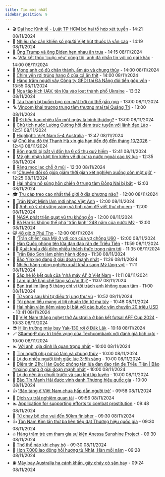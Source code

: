 ```yaml
---
title: Tim mới nhất
sidebar_position: 9
---
```


<!-- vnexpress-tin-moi-nhat:START -->
- 🎬 [Đại học Kinh tế - Luật TP HCM bỏ hai tổ hợp xét tuyển](https://vnexpress.net/dai-hoc-kinh-te-luat-tp-hcm-bo-hai-to-hop-xet-tuyen-4813919.html) - 14:21 08/11/2024
- 🐎 [Nhiều rào cản khiến số người Việt hút thuốc lá vẫn cao](https://vnexpress.net/nhieu-rao-can-khien-so-nguoi-viet-hut-thuoc-la-van-cao-4813909.html) - 14:19 08/11/2024
- 🦍 [Ông Trump và ông Biden hẹn nhau ăn trưa](https://vnexpress.net/ong-trump-va-ong-biden-hen-nhau-an-trua-4813915.html) - 14:15 08/11/2024
- 🏊 [Vừa kết thúc &#39;cuộc yêu&#39; cùng tôi, anh đã nhắn tin với cô gái khác](https://vnexpress.net/vua-ket-thuc-cuoc-yeu-cung-toi-anh-da-nhan-tin-voi-co-gai-khac-4813892.html) - 14:00 08/11/2024
- 🎊 [Mong anh có đủ chân thành, ấm áp và chung thủy](https://vnexpress.net/mong-anh-co-du-chan-thanh-am-ap-va-chung-thuy-4813673.html) - 14:00 08/11/2024
- 🎃 [Chim yến rơi trúng hang ổ của cá ăn thịt](https://vnexpress.net/chim-yen-roi-trung-hang-o-cua-ca-an-thit-4813542.html) - 14:00 08/11/2024
- 🧰 [Hàng trăm người vây Công ty GFDI tại Đà Nẵng đòi tiền góp vốn](https://vnexpress.net/hang-tram-nguoi-vay-cong-ty-gfdi-tai-da-nang-doi-tien-gop-von-4813762.html) - 13:55 08/11/2024
- 🔭 [Nga tập kích UAV, tên lửa vào loạt thành phố Ukraine](https://vnexpress.net/nga-tap-kich-uav-ten-lua-vao-loat-thanh-pho-ukraine-4813907.html) - 13:32 08/11/2024
- 🫶 [Tàu trang bị buồm bọc pin mặt trời có thể gấp gọn](https://vnexpress.net/tau-trang-bi-buom-boc-pin-mat-troi-co-the-gap-gon-4813124.html) - 13:00 08/11/2024
- 🪜 [Vincom khai trương trung tâm thương mại tại Quảng Trị](https://vnexpress.net/vincom-khai-truong-trung-tam-thuong-mai-tai-quang-tri-4813898.html) - 13:00 08/11/2024
- 👨‍🏫 [Đi tiểu bao nhiêu lần một ngày là bình thường?](https://vnexpress.net/di-tieu-bao-nhieu-lan-mot-ngay-la-binh-thuong-4813782.html) - 13:00 08/11/2024
- 🎊 [Chủ tịch nước Lương Cường hội đàm trực tuyến với lãnh đạo Lào](https://vnexpress.net/chu-tich-nuoc-luong-cuong-hoi-dam-truc-tuyen-voi-lanh-dao-lao-4813895.html) - 12:51 08/11/2024
- 🎊 [Highlight: Việt Nam 5-4 Australia](https://vnexpress.net/highlight-viet-nam-5-4-australia-4813911.html) - 12:47 08/11/2024
- 😺 [Chủ khu đô thị Thanh Hà xin gia hạn tiến độ đến tháng 10/2026](https://vnexpress.net/chu-khu-do-thi-thanh-ha-xin-gia-han-tien-do-den-thang-10-2026-4813887.html) - 12:43 08/11/2024
- 🐘 [Bốn người bị bắt vì đốn hạ 6 cổ thụ quý hiếm](https://vnexpress.net/pha-rung-o-lam-dong-4813908.html) - 12:41 08/11/2024
- 🌁 [Mỹ ghi nhận lượt tìm kiếm về di cư ra nước ngoài cao kỷ lục](https://vnexpress.net/my-ghi-nhan-luot-tim-kiem-ve-di-cu-ra-nuoc-ngoai-cao-ky-luc-4813868.html) - 12:35 08/11/2024
- 🐲 [Răng mọc lạc chỗ ở mũi](https://vnexpress.net/rang-moc-lac-cho-o-mui-4813807.html) - 12:30 08/11/2024
- 🤓 [&#39;Chuyển đổi số giúp giảm thời gian xét nghiệm xuống còn một giờ&#39;](https://vnexpress.net/chuyen-doi-so-giup-giam-thoi-gian-xet-nghiem-xuong-con-mot-gio-4813854.html) - 12:25 08/11/2024
- 💪 [Hai nhóm nổ súng hỗn chiến ở trung tâm Đồng Nai bị bắt](https://vnexpress.net/hai-nhom-no-sung-hon-chien-o-trung-tam-dong-nai-bi-bat-4813891.html) - 12:03 08/11/2024
- 🎓 [Trụ cáp treo cao nhất thế giới ở địa phương nào?](https://vnexpress.net/tru-cap-treo-cao-nhat-the-gioi-o-dia-phuong-nao-4813851.html) - 12:00 08/11/2024
- 🫣 [Trần Nhật Minh làm mới nhạc Việt Anh](https://vnexpress.net/tran-nhat-minh-lam-moi-nhac-viet-anh-4813681.html) - 12:00 08/11/2024
- 🧑‍💻 [Anh có ý chí vững vàng và tình cảm để viết thư cho em](https://vnexpress.net/anh-co-y-chi-vung-vang-va-tinh-cam-de-viet-thu-cho-em-4813672.html) - 12:00 08/11/2024
- 🐲 [NASA phát triển quạt vũ trụ không ồn](https://vnexpress.net/nasa-phat-trien-quat-vu-tru-khong-on-4813595.html) - 12:00 08/11/2024
- 🌝 [Bà Harris không thể phá &#39;trần kính&#39; 248 năm của nước Mỹ](https://vnexpress.net/ba-harris-khong-the-pha-tran-kinh-248-nam-cua-nuoc-my-4813143.html) - 12:00 08/11/2024
- 😺 [48 giờ ở Phú Thọ](https://vnexpress.net/48-gio-o-phu-tho-4813134.html) - 12:00 08/11/2024
- 🐎 [&#39;Trận chiến&#39; qua Mỹ ở với con của vợ chồng U60](https://vnexpress.net/tran-chien-qua-my-o-voi-con-cua-vo-chong-u60-4813793.html) - 12:00 08/11/2024
- 🎡 [Hàn Quốc phóng tên lửa đạn đạo răn đe Triều Tiên](https://vnexpress.net/han-quoc-phong-ten-lua-dan-dao-ran-de-trieu-tien-4813848.html) - 11:59 08/11/2024
- 👨‍🏫 [Xuất khẩu đối diện nhiều thách thức trong năm tới](https://vnexpress.net/xuat-khau-co-the-chiu-ap-luc-trong-2025-4813707.html) - 11:35 08/11/2024
- 🦆 [Trần Bảo Sơn làm phim hành động](https://vnexpress.net/tran-bao-son-lam-phim-hanh-dong-4813677.html) - 11:30 08/11/2024
- 🚦 [Bão Yinxing đang ở giai đoạn mạnh nhất](https://vnexpress.net/bao-yinxing-dang-o-giai-doan-manh-nhat-4813789.html) - 11:26 08/11/2024
- 💫 [Nhiều hàng nông nghiệp xuất khẩu sang Mỹ tăng vọt](https://vnexpress.net/nhieu-hang-nong-nghiep-xuat-khau-sang-my-tang-vot-4813754.html) - 11:11 08/11/2024
- 🎉 [Sắp hé lộ kết quả của &#39;nhà máy AI&#39; ở Việt Nam](https://vnexpress.net/sap-he-lo-ket-qua-cua-nha-may-ai-o-viet-nam-4813853.html) - 11:11 08/11/2024
- 🌋 [Làm gì để hạn chế tăng số cận thị?](https://vnexpress.net/lam-gi-de-han-che-tang-so-can-thi-4813810.html) - 11:07 08/11/2024
- 🤖 [Bạn trai im lặng 5 tháng chỉ vì tôi trách anh không quan tâm](https://vnexpress.net/ban-trai-im-lang-5-thang-chi-vi-toi-trach-anh-khong-quan-tam-4813548.html) - 11:00 08/11/2024
- 🦏 [Tử vong sau khi tự điều trị ung thư vú](https://vnexpress.net/tu-vong-sau-khi-tu-dieu-tri-ung-thu-vu-4813847.html) - 10:52 08/11/2024
- 🦩 [Tội phạm liều mạng vì lợi nhuận lớn từ ma túy](https://vnexpress.net/toi-pham-lieu-mang-vi-loi-nhuan-lon-tu-ma-tuy-4813865.html) - 10:48 08/11/2024
- 👺 [Hai nhân viên tiệm vàng bị bắt với cáo buộc vận chuyển 20 triệu USD](https://vnexpress.net/hai-nhan-vien-tiem-vang-bi-bat-voi-cao-buoc-van-chuyen-20-trieu-usd-4813825.html) - 10:41 08/11/2024
- 🧑‍🏫 [Việt Nam thắng nghẹt thở Australia ở bán kết futsal AFF Cup 2024](https://vnexpress.net/viet-nam-thang-nghet-tho-australia-o-ban-ket-futsal-aff-cup-2024-4813805.html) - 10:33 08/11/2024
- 😎 [Hiện trường máy bay Yak-130 rơi ở Đăk Lăk](https://vnexpress.net/hien-truong-may-bay-yak-130-roi-o-dak-lak-4813837.html) - 10:18 08/11/2024
- 🪄 [S&amp;amp;P duy trì triển vọng của Techcombank với đánh giá tích cực](https://vnexpress.net/s-p-duy-tri-trien-vong-cua-techcombank-voi-danh-gia-tich-cuc-4813791.html) - 10:00 08/11/2024
- 🏊 [Với anh, gia đình là quan trọng nhất](https://vnexpress.net/voi-anh-gia-dinh-la-quan-trong-nhat-4813657.html) - 10:00 08/11/2024
- 💃 [Tìm người phụ nữ có tâm và chung thủy](https://vnexpress.net/tim-nguoi-phu-nu-co-tam-va-chung-thuy-4813656.html) - 10:00 08/11/2024
- 🦆 [Lý do nhiều người tỉnh giấc lúc 3-5h sáng](https://vnexpress.net/ly-do-nhieu-nguoi-tinh-giac-luc-3-5h-sang-4813338.html) - 10:00 08/11/2024
- 🎊 [Điểm tin 21h: Hàn Quốc phóng tên lửa đạn đạo răn đe Triều Tiên | Bão Yinxing đang ở giai đoạn mạnh nhất](https://vnexpress.net/diem-tin-21h-han-quoc-phong-ten-lua-dan-dao-ran-de-trieu-tien-bao-yinxing-dang-o-giai-doan-manh-nhat-4813861.html) - 10:00 08/11/2024
- 👺 [Lý do nên ăn chuối trước và sau khi tập luyện](https://vnexpress.net/ly-do-nen-an-chuoi-truoc-va-sau-khi-tap-luyen-4813651.html) - 10:00 08/11/2024
- 🎡 [Bảo Tín Mạnh Hải được vinh danh Thương hiệu quốc gia](https://vnexpress.net/bao-tin-manh-hai-duoc-vinh-danh-thuong-hieu-quoc-gia-4813228.html) - 10:00 08/11/2024
- 👍 [&#39;Bảo tàng ở Việt Nam chưa hấp dẫn người trẻ&#39;](https://vnexpress.net/bao-tang-o-viet-nam-chua-hap-dan-nguoi-tre-4813648.html) - 09:58 08/11/2024
- 🐎 [Dịch vụ trải nghiệm quan tài](https://vnexpress.net/dich-vu-trai-nghiem-quan-tai-4813628.html) - 09:56 08/11/2024
- 🏊 [Application for supporting efforts to combat prostitution](https://vnexpress.net/application-for-supporting-efforts-to-combat-prostitution-4813856.html) - 09:48 08/11/2024
- 🦩 [Từ chạy bộ cho vui đến 50km finisher](https://vnexpress.net/tu-chay-bo-cho-vui-den-50km-finisher-4813808.html) - 09:30 08/11/2024
- 👍 [Tôn Nam Kim lần thứ ba liên tiếp đạt Thương hiệu quốc gia](https://vnexpress.net/ton-nam-kim-lan-thu-ba-lien-tiep-dat-thuong-hieu-quoc-gia-4813381.html) - 09:30 08/11/2024
- 🔥 [Hàng trăm trẻ em tham gia sự kiện Anessa Sunshine Project](https://vnexpress.net/hang-tram-tre-em-tham-gia-su-kien-anessa-sunshine-project-4813828.html) - 09:30 08/11/2024
- 💄 [Thở thế nào khi chạy bộ](https://vnexpress.net/tho-the-nao-khi-chay-bo-4813696.html) - 09:30 08/11/2024
- 🤡 [Hơn 7.000 lao động hồi hương từ Nhật, Hàn mỗi năm](https://vnexpress.net/hon-7-000-lao-dong-hoi-huong-tu-nhat-han-moi-nam-4813721.html) - 09:28 08/11/2024
- ⛽️ [Máy bay Australia hạ cánh khẩn, gây cháy cỏ sân bay](https://vnexpress.net/may-bay-australia-ha-canh-khan-gay-chay-co-san-bay-4813755.html) - 09:24 08/11/2024<!-- vnexpress-tin-moi-nhat:END -->
